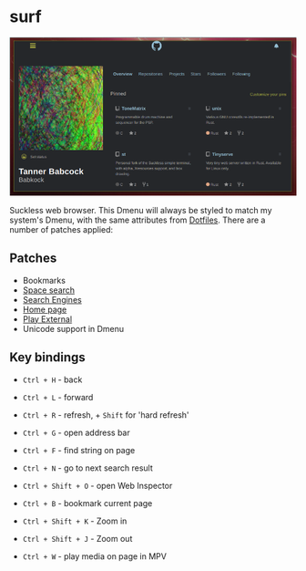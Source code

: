 # surf

![Screenshot](https://raw.githubusercontent.com/Babkock/surf/master/screenshot.png)

Suckless web browser. This Dmenu will always be styled to match my system's Dmenu, with the same attributes from [Dotfiles](https://github.com/Babkock/Dotfiles). There are a number of patches applied:

## Patches

* Bookmarks
* [Space search](https://surf.suckless.org/patches/spacesearch/)
* [Search Engines](https://surf.suckless.org/patches/searchengines/)
* [Home page](https://surf.suckless.org/patches/homepage/)
* [Play External](https://surf.suckless.org/patches/playexternal)
* Unicode support in Dmenu

## Key bindings

* `Ctrl + H` - back
* `Ctrl + L` - forward
* `Ctrl + R` - refresh, + `Shift` for 'hard refresh'
* `Ctrl + G` - open address bar
* `Ctrl + F` - find string on page
* `Ctrl + N` - go to next search result
* `Ctrl + Shift + O` - open Web Inspector
* `Ctrl + B` - bookmark current page

* `Ctrl + Shift + K` - Zoom in
* `Ctrl + Shift + J` - Zoom out
* `Ctrl + W` - play media on page in MPV

